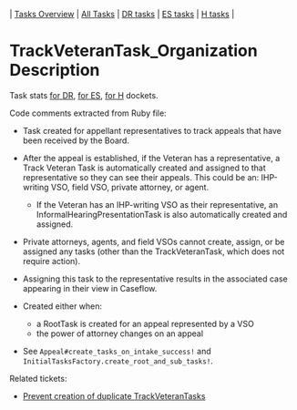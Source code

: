 | [Tasks Overview](../tasks-overview.md) | [All Tasks](../alltasks.md) | [DR tasks](../docket-DR/tasklist.md) | [ES tasks](../docket-ES/tasklist.md) | [H tasks](../docket-H/tasklist.md) |

# TrackVeteranTask_Organization Description

Task stats [for DR](../docket-DR/TrackVeteranTask_Organization.md), [for ES](../docket-ES/TrackVeteranTask_Organization.md), [for H](../docket-H/TrackVeteranTask_Organization.md) dockets.

<!-- class_comments:begin -->
<!-- Do not modify within this block; modify associated rb file instead and run comments_to_descriptions.py. -->
Code comments extracted from Ruby file:
* Task created for appellant representatives to track appeals that have been received by the Board.
  
* After the appeal is established, if the Veteran has a representative, a Track Veteran Task is automatically
  created and assigned to that representative so they can see their appeals. This could be an: IHP-writing VSO,
  field VSO, private attorney, or agent.
    - If the Veteran has an IHP-writing VSO as their representative, an InformalHearingPresentationTask
      is also automatically created and assigned.
  
* Private attorneys, agents, and field VSOs cannot create, assign, or be assigned any tasks
  (other than the TrackVeteranTask, which does not require action).
  
* Assigning this task to the representative results in the associated case appearing in their view in Caseflow.
* Created either when:
    - a RootTask is created for an appeal represented by a VSO
    - the power of attorney changes on an appeal
  
* See `Appeal#create_tasks_on_intake_success!` and `InitialTasksFactory.create_root_and_sub_tasks!`.
<!-- class_comments:end -->

Related tickets:
* [Prevent creation of duplicate TrackVeteranTasks](https://github.com/department-of-veterans-affairs/caseflow/issues/10824)
